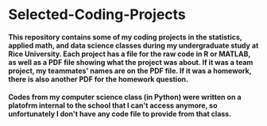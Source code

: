 # Selected-Coding-Projects
#### This repository contains some of my coding projects in the statistics, applied math, and data science classes during my undergraduate study at Rice University. Each project has a file for the raw code in R or MATLAB, as well as a PDF file showing what the project was about. If it was a team project, my teammates' names are on the PDF file. If it was a homework, there is also another PDF for the homework question. 
#### Codes from my computer science class (in Python) were written on a platofrm internal to the school that I can't access anymore, so unfortunately I don't have any code file to provide from that class.
